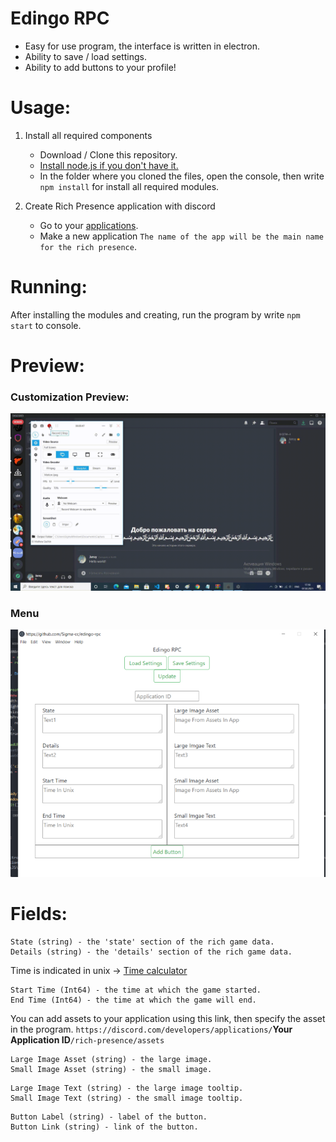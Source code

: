 # Edingo RPC
* Easy for use program, the interface is written in electron.
* Ability to save / load settings.
* Ability to add buttons to your profile!

# Usage:
1. Install all required components
    - Download / Clone this repository.
    - [Install node.js if you don't have it.](https://nodejs.org/en/download/)
    - In the folder where you cloned the files, open the console, then write `npm install` for install all required modules.

2. Create Rich Presence application with discord
    - Go to your [applications](https://discordapp.com/developers/applications/me).
    - Make a new application `The name of the app will be the main name for the rich presence`.

# Running:
After installing the modules and creating, run the program by write `npm start` to console.

# Preview:
### Customization Preview:
![](./etc/preview.gif)
### Menu 
![](./etc/menu.png)
# Fields:
```
State (string) - the 'state' section of the rich game data.
Details (string) - the 'details' section of the rich game data.
```
Time is indicated in unix -> [Time calculator](https://www.unixtimestamp.com/index.php)
```
Start Time (Int64) - the time at which the game started.
End Time (Int64) - the time at which the game will end.
```
You can add assets to your application using this link, then specify the asset in the program.
`https://discord.com/developers/applications/`**Your Application ID**`/rich-presence/assets`
```
Large Image Asset (string) - the large image.
Small Image Asset (string) - the small image.
```
```
Large Image Text (string) - the large image tooltip.
Small Image Text (string) - the small image tooltip.
```
```
Button Label (string) - label of the button.
Button Link (string) - link of the button.
```
